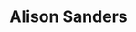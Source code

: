 ---
title: "Alison Sanders"
presenter_id: alison_sanders
permalink: /member_full_publications/alison_sanders
layout: member_all_publications
---